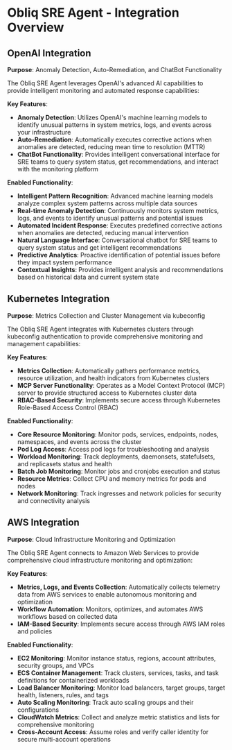 # Obliq SRE Agent - Integration Overview

## OpenAI Integration
**Purpose**: Anomaly Detection, Auto-Remediation, and ChatBot Functionality

The Obliq SRE Agent leverages OpenAI's advanced AI capabilities to provide intelligent monitoring and automated response capabilities:

**Key Features**:
- **Anomaly Detection**: Utilizes OpenAI's machine learning models to identify unusual patterns in system metrics, logs, and events across your infrastructure
- **Auto-Remediation**: Automatically executes corrective actions when anomalies are detected, reducing mean time to resolution (MTTR)
- **ChatBot Functionality**: Provides intelligent conversational interface for SRE teams to query system status, get recommendations, and interact with the monitoring platform

**Enabled Functionality**:
- **Intelligent Pattern Recognition**: Advanced machine learning models analyze complex system patterns across multiple data sources
- **Real-time Anomaly Detection**: Continuously monitors system metrics, logs, and events to identify unusual patterns and potential issues
- **Automated Incident Response**: Executes predefined corrective actions when anomalies are detected, reducing manual intervention
- **Natural Language Interface**: Conversational chatbot for SRE teams to query system status and get intelligent recommendations
- **Predictive Analytics**: Proactive identification of potential issues before they impact system performance
- **Contextual Insights**: Provides intelligent analysis and recommendations based on historical data and current system state

## Kubernetes Integration
**Purpose**: Metrics Collection and Cluster Management via kubeconfig

The Obliq SRE Agent integrates with Kubernetes clusters through kubeconfig authentication to provide comprehensive monitoring and management capabilities:

**Key Features**:
- **Metrics Collection**: Automatically gathers performance metrics, resource utilization, and health indicators from Kubernetes clusters
- **MCP Server Functionality**: Operates as a Model Context Protocol (MCP) server to provide structured access to Kubernetes cluster data
- **RBAC-Based Security**: Implements secure access through Kubernetes Role-Based Access Control (RBAC)

**Enabled Functionality**:
- **Core Resource Monitoring**: Monitor pods, services, endpoints, nodes, namespaces, and events across the cluster
- **Pod Log Access**: Access pod logs for troubleshooting and analysis
- **Workload Monitoring**: Track deployments, daemonsets, statefulsets, and replicasets status and health
- **Batch Job Monitoring**: Monitor jobs and cronjobs execution and status
- **Resource Metrics**: Collect CPU and memory metrics for pods and nodes
- **Network Monitoring**: Track ingresses and network policies for security and connectivity analysis

## AWS Integration
**Purpose**: Cloud Infrastructure Monitoring and Optimization

The Obliq SRE Agent connects to Amazon Web Services to provide comprehensive cloud infrastructure monitoring and optimization:

**Key Features**:
- **Metrics, Logs, and Events Collection**: Automatically collects telemetry data from AWS services to enable autonomous monitoring and optimization
- **Workflow Automation**: Monitors, optimizes, and automates AWS workflows based on collected data
- **IAM-Based Security**: Implements secure access through AWS IAM roles and policies

**Enabled Functionality**:
- **EC2 Monitoring**: Monitor instance status, regions, account attributes, security groups, and VPCs
- **ECS Container Management**: Track clusters, services, tasks, and task definitions for containerized workloads
- **Load Balancer Monitoring**: Monitor load balancers, target groups, target health, listeners, rules, and tags
- **Auto Scaling Monitoring**: Track auto scaling groups and their configurations
- **CloudWatch Metrics**: Collect and analyze metric statistics and lists for comprehensive monitoring
- **Cross-Account Access**: Assume roles and verify caller identity for secure multi-account operations

